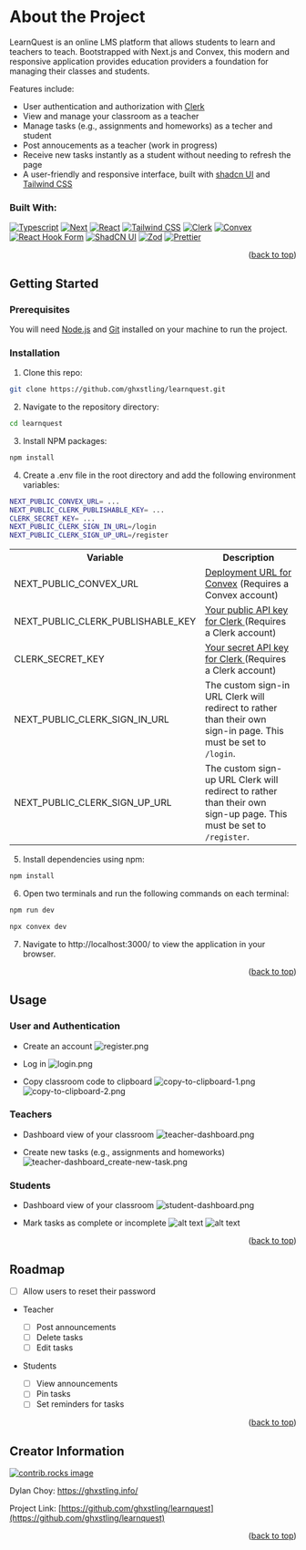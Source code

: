 <a id="readme-top"></a>

# About the Project

LearnQuest is an online LMS platform that allows students to learn and teachers to teach. Bootstrapped with Next.js and Convex, this modern and responsive application provides education providers a foundation for managing their classes and students.

Features include:

- User authentication and authorization with [Clerk](https://clerk.com/)
- View and manage your classroom as a teacher
- Manage tasks (e.g., assignments and homeworks) as a techer and student
- Post annoucements as a teacher (work in progress)
- Receive new tasks instantly as a student without needing to refresh the page
- A user-friendly and responsive interface, built with [shadcn UI](https://ui.shadcn.com/) and [Tailwind CSS](https://tailwindcss.com/)

### Built With:

[![Typescript][Typescript]][Typescript-url]
[![Next][Next.js]][Next-url]
[![React][React.js]][React-url]
[![Tailwind CSS][Tailwind CSS]][Tailwind CSS-url]
[![Clerk][Clerk]][Clerk-url]
[![Convex][Convex]][Convex-url]
[![React Hook Form][React Hook Form]][React Hook Form-url]
[![ShadCN UI][ShadCN UI]][ShadCN UI-url]
[![Zod][Zod]][Zod-url]
[![Prettier][Prettier]][Prettier-url]

<p align="right">(<a href="#readme-top">back to top</a>)</p>

<!-- GETTING STARTED -->

## Getting Started

### Prerequisites

You will need [Node.js](https://nodejs.org/en/download/) and [Git](https://git-scm.com/downloads) installed on your machine to run the project.

### Installation

1.  Clone this repo:

```sh
git clone https://github.com/ghxstling/learnquest.git
```

2. Navigate to the repository directory:

```sh
cd learnquest
```

3. Install NPM packages:

```sh
npm install
```

4. Create a .env file in the root directory and add the following environment variables:

```sh
NEXT_PUBLIC_CONVEX_URL= ...
NEXT_PUBLIC_CLERK_PUBLISHABLE_KEY= ...
CLERK_SECRET_KEY= ...
NEXT_PUBLIC_CLERK_SIGN_IN_URL=/login
NEXT_PUBLIC_CLERK_SIGN_UP_URL=/register
```

  <table>
  <tr>
    <th>Variable</th>
    <th>Description</th>
  </tr>
  <tr>
    <td>NEXT_PUBLIC_CONVEX_URL</td>
    <td>
    <a href="https://docs.convex.dev/client/react/deployment-urls">Deployment URL for Convex</a>
    (Requires a Convex account)
    </td> 
  </tr>
  <tr>
    <td>NEXT_PUBLIC_CLERK_PUBLISHABLE_KEY</td>
    <td>
        <a href="https://docs.clerk.dev/">
        Your public API key for Clerk 
        </a> (Requires a Clerk account)
    </td>
  </tr>
  <tr>
    <td>CLERK_SECRET_KEY</td>
    <td>
        <a href="https://docs.clerk.dev/">
        Your secret API key for Clerk
        </a> (Requires a Clerk account)
    </td>
  </tr>
  <tr>
    <td>NEXT_PUBLIC_CLERK_SIGN_IN_URL</td>
    <td>
        The custom sign-in URL Clerk will redirect to rather than their own sign-in page. This must be set to <code>/login</code>.
    </td>
  </tr>
  <tr>
    <td>NEXT_PUBLIC_CLERK_SIGN_UP_URL</td>
    <td>
        The custom sign-up URL Clerk will redirect to rather than their own sign-up page. This must be set to <code>/register</code>.
    </td>
  </tr>
  </table>

5. Install dependencies using npm:

```sh
npm install
```

6. Open two terminals and run the following commands on each terminal:

```sh
npm run dev
```

```sh
npx convex dev
```

7. Navigate to http://localhost:3000/ to view the application in your browser.

<p align="right">(<a href="#readme-top">back to top</a>)</p>

<!-- USAGE EXAMPLES -->

## Usage

### User and Authentication

- Create an account
  ![register.png](README.assets/register.png)

- Log in
  ![login.png](README.assets/login.png)

- Copy classroom code to clipboard
  ![copy-to-clipboard-1.png](README.assets/copy-to-clipboard-1.png)
  ![copy-to-clipboard-2.png](README.assets/copy-to-clipboard-2.png)

### Teachers

- Dashboard view of your classroom
  ![teacher-dashboard.png](README.assets/teacher-dashboard.png)

- Create new tasks (e.g., assignments and homeworks)
  ![teacher-dashboard_create-new-task.png](README.assets/teacher-dashboard_create-new-task.png)

### Students

- Dashboard view of your classroom
  ![student-dashboard.png](README.assets/student-dashboard.png)

- Mark tasks as complete or incomplete
  ![alt text](README.assets/student-dashboard_manage-task-2.png)
  ![alt text](README.assets/student-dashboard_manage-task.png)

<p align="right">(<a href="#readme-top">back to top</a>)</p>

<!-- ROADMAP -->

## Roadmap

- [ ] Allow users to reset their password

- Teacher

  - [ ] Post announcements
  - [ ] Delete tasks
  - [ ] Edit tasks

- Students
  - [ ] View announcements
  - [ ] Pin tasks
  - [ ] Set reminders for tasks

<p align="right">(<a href="#readme-top">back to top</a>)</p>

## Creator Information

<a href="https://github.com/ghxstling/learnquest/graphs/contributors">
  <img src="https://contrib.rocks/image?repo=ghxstling/learnquest" alt="contrib.rocks image" />
</a>

Dylan Choy: https://ghxstling.info/

Project Link: [https://github.com/ghxstling/learnquest](https://github.com/ghxstling/learnquest)

<p align="right">(<a href="#readme-top">back to top</a>)</p>

<!-- MARKDOWN LINKS & IMAGES -->
<!-- https://www.markdownguide.org/basic-syntax/#reference-style-links -->

[contributors-shield]: https://img.shields.io/github/contributors/ghxstling/learnquest.svg?style=for-the-badge
[contributors-url]: https://github.com/ghxstling/learnquest/graphs/contributors
[forks-shield]: https://img.shields.io/github/forks/ghxstling/learnquest.svg?style=for-the-badge
[forks-url]: https://github.com/ghxstling/learnquest/network/members
[stars-shield]: https://img.shields.io/github/stars/ghxstling/learnquest.svg?style=for-the-badge
[stars-url]: https://github.com/ghxstling/learnquest/stargazers
[issues-shield]: https://img.shields.io/github/issues/ghxstling/learnquest.svg?style=for-the-badge
[issues-url]: https://github.com/ghxstling/learnquest/issues
[license-shield]: https://img.shields.io/github/license/ghxstling/learnquest.svg?style=for-the-badge
[license-url]: https://github.com/ghxstling/learnquest/blob/master/LICENSE.txt
[linkedin-shield]: https://img.shields.io/badge/-LinkedIn-black.svg?style=for-the-badge&logo=linkedin&colorB=555
[linkedin-url]: https://linkedin.com/in/dylan-choy
[product-screenshot]: images/screenshot.png
[Typescript]: https://img.shields.io/badge/TypeScript-007ACC?style=for-the-badge&logo=typescript&logoColor=white
[Typescript-url]: https://www.typescriptlang.org/
[Next.js]: https://img.shields.io/badge/next.js-000000?style=for-the-badge&logo=nextdotjs&logoColor=white
[Next-url]: https://nextjs.org/
[React.js]: https://img.shields.io/badge/React-20232A?style=for-the-badge&logo=react&logoColor=61DAFB
[React-url]: https://reactjs.org/
[Clerk]: https://img.shields.io/badge/Clerk-35495E?style=for-the-badge&logo=clerk
[Clerk-url]: https://clerk.com/
[Tailwind CSS]: https://img.shields.io/badge/Tailwind_CSS-38B2AC?style=for-the-badge&logo=tailwind-css&logoColor=white
[Tailwind CSS-url]: https://tailwindcss.com/
[Convex]: https://img.shields.io/badge/Convex-f73b0c?style=for-the-badge
[Convex-url]: https://convex.dev/
[React Hook Form]: https://img.shields.io/badge/React_Hook_Form-EC5990?style=for-the-badge&logo=reacthookform&logoColor=white
[React Hook Form-url]: https://convex.dev/
[Zod]: https://img.shields.io/badge/zod-3E67B1?style=for-the-badge&logo=zod&logoColor=white
[Zod-url]: https://https://zod.dev/
[ShadCN UI]: https://img.shields.io/badge/shadcnui-000000?style=for-the-badge&logo=shadcnui&logoColor=white
[ShadCN UI-url]: https://ui.shadcn.com/
[Prettier]: https://img.shields.io/badge/prettier-F7B93E?style=for-the-badge&logo=prettier&logoColor=white
[Prettier-url]: https://prettier.io/
